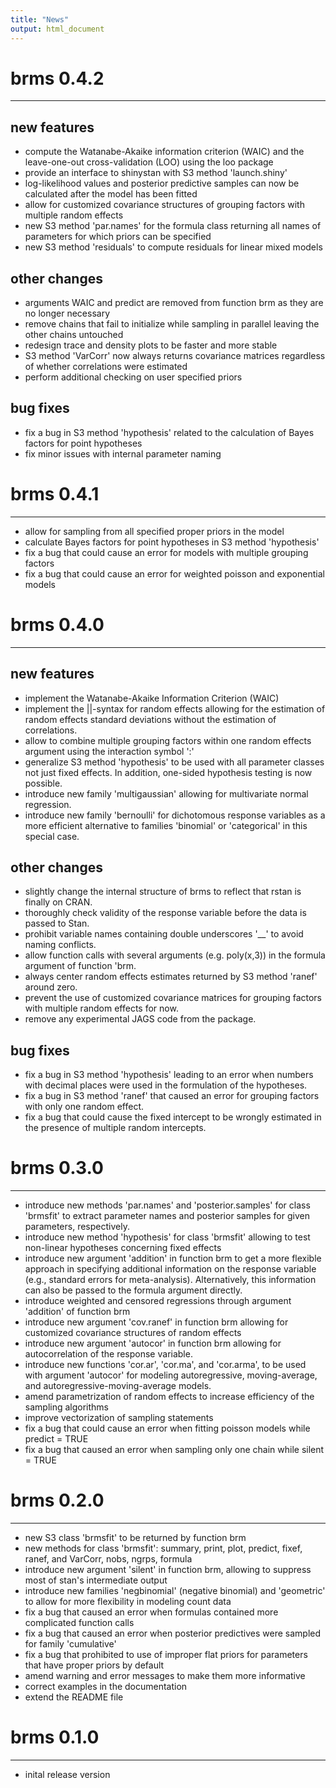 ```yaml
---
title: "News"
output: html_document
---
```


# brms 0.4.2
----------------------------------------------------------------

## new features
* compute the Watanabe-Akaike information criterion (WAIC) and the leave-one-out cross-validation (LOO) using the loo package 
* provide an interface to shinystan with S3 method 'launch.shiny'
* log-likelihood values and posterior predictive samples can now be calculated after the model has been fitted 
* allow for customized covariance structures of grouping factors with multiple random effects
* new S3 method 'par.names' for the formula class returning all names of parameters for which priors can be specified
* new S3 method 'residuals' to compute residuals for linear mixed models

## other changes
* arguments WAIC and predict are removed from function brm as they are no longer necessary
* remove chains that fail to initialize while sampling in parallel leaving the other chains untouched
* redesign trace and density plots to be faster and more stable
* S3 method 'VarCorr' now always returns covariance matrices regardless of whether correlations were estimated
* perform additional checking on user specified priors

## bug fixes
* fix a bug in S3 method 'hypothesis' related to the calculation of Bayes factors for point hypotheses
* fix minor issues with internal parameter naming

# brms 0.4.1
----------------------------------------------------------------

* allow for sampling from all specified proper priors in the model
* calculate Bayes factors for point hypotheses in S3 method 'hypothesis'
* fix a bug that could cause an error for models with multiple grouping factors
* fix a bug that could cause an error for weighted poisson and exponential models

# brms 0.4.0
----------------------------------------------------------------

## new features
* implement the Watanabe-Akaike Information Criterion (WAIC)
* implement the ||-syntax for random effects allowing for the estimation of random effects standard deviations without the estimation of correlations.
* allow to combine multiple grouping factors within one random effects argument using the interaction symbol ':'
* generalize S3 method 'hypothesis' to be used with all parameter classes not just fixed effects. In addition, one-sided hypothesis testing is now possible.
* introduce new family 'multigaussian' allowing for multivariate normal regression.
* introduce new family 'bernoulli' for dichotomous response variables as a more efficient alternative to families 'binomial' or 'categorical' in this special case.

## other changes
* slightly change the internal structure of brms to reflect that rstan is finally on CRAN.
* thoroughly check validity of the response variable before the data is passed to Stan.
* prohibit variable names containing double underscores '__' to avoid naming conflicts.
* allow function calls with several arguments (e.g. poly(x,3)) in the formula argument of function 'brm.
* always center random effects estimates returned by S3 method 'ranef' around zero.
* prevent the use of customized covariance matrices for grouping factors with multiple random effects for now. 
* remove any experimental JAGS code from the package. 

## bug fixes
* fix a bug in S3 method 'hypothesis' leading to an error when numbers with decimal places were used in the formulation of the hypotheses. 
* fix a bug in S3 method 'ranef' that caused an error for grouping factors with only one random effect.
* fix a bug that could cause the fixed intercept to be wrongly estimated in the presence of multiple random intercepts.

# brms 0.3.0
----------------------------------------------------------------

* introduce new methods 'par.names' and 'posterior.samples' for class 'brmsfit' to extract parameter names and posterior samples for given parameters, respectively.
* introduce new method 'hypothesis' for class 'brmsfit' allowing to test non-linear hypotheses concerning fixed effects
* introduce new argument 'addition' in function brm to get a more flexible approach in specifying additional information on the response variable (e.g., standard errors for meta-analysis). Alternatively, this information can also be passed to the formula argument directly.
* introduce weighted and censored regressions through argument 'addition' of function brm
* introduce new argument 'cov.ranef' in function brm allowing for customized covariance structures of random effects
* introduce new argument 'autocor' in function brm allowing for autocorrelation of the response variable.
* introduce new functions 'cor.ar', 'cor.ma', and 'cor.arma', to be used with argument 'autocor' for modeling autoregressive, moving-average, and autoregressive-moving-average models. 
* amend parametrization of random effects to increase efficiency of the sampling algorithms
* improve vectorization of sampling statements
* fix a bug that could cause an error when fitting poisson models while predict = TRUE
* fix a bug that caused an error when sampling only one chain while silent = TRUE 

# brms 0.2.0
----------------------------------------------------------------

* new S3 class 'brmsfit' to be returned by function brm
* new methods for class 'brmsfit': 
  summary, print, plot, predict, fixef, ranef, and VarCorr, nobs, ngrps, formula
* introduce new argument 'silent' in function brm, allowing to suppress most 
  of stan's intermediate output
* introduce new families 'negbinomial' (negative binomial) and 'geometric' to allow for more flexibility in modeling count data
* fix a bug that caused an error when formulas contained more complicated function calls
* fix a bug that caused an error when posterior predictives were sampled for family 'cumulative'
* fix a bug that prohibited to use of improper flat priors for parameters that have proper priors by default
* amend warning and error messages to make them more informative
* correct examples in the documentation
* extend the README file

# brms 0.1.0 
----------------------------------------------------------------

* inital release version